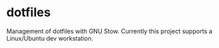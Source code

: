 # dotfiles

Management of dotfiles with GNU Stow. Currently this project supports a Linux/Ubuntu dev workstation.

